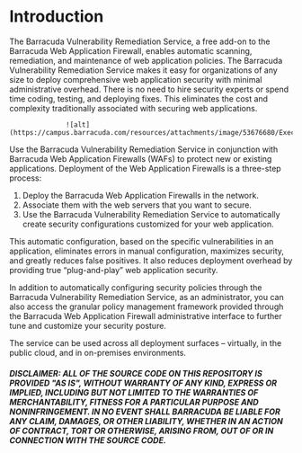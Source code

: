 # Introduction

The Barracuda Vulnerability Remediation Service, a free add-on to the Barracuda Web Application Firewall, enables automatic scanning, remediation, and maintenance of web application policies. The Barracuda Vulnerability Remediation Service makes it easy for organizations of any size to deploy comprehensive web application security with minimal administrative overhead. There is no need to hire security experts or spend time coding, testing, and deploying fixes. This eliminates the cost and complexity traditionally associated with securing web applications.


                  ![alt](https://campus.barracuda.com/resources/attachments/image/53676680/ExecSummaryAdv.png)


Use the Barracuda Vulnerability Remediation Service in conjunction with Barracuda Web Application Firewalls (WAFs) to protect new or existing applications. Deployment of the Web Application Firewalls is a three-step process:

1. Deploy the Barracuda Web Application Firewalls in the network.
2. Associate them with the web servers that you want to secure.
3. Use the Barracuda Vulnerability Remediation Service to automatically create security configurations customized for your web application.

This automatic configuration, based on the specific vulnerabilities in an application, eliminates errors in manual configuration, maximizes security, and greatly reduces false positives. It also reduces deployment overhead by providing true “plug-and-play” web application security.

In addition to automatically configuring security policies through the Barracuda Vulnerability Remediation Service, as an administrator, you can also access the granular policy management framework provided through the Barracuda Web Application Firewall administrative interface to further tune and customize your security posture.

The service can be used across all deployment surfaces – virtually, in the public cloud, and in on-premises environments.
##### DISCLAIMER: ALL OF THE SOURCE CODE ON THIS REPOSITORY IS PROVIDED "AS IS", WITHOUT WARRANTY OF ANY KIND, EXPRESS OR IMPLIED, INCLUDING BUT NOT LIMITED TO THE WARRANTIES OF MERCHANTABILITY, FITNESS FOR A PARTICULAR PURPOSE AND NONINFRINGEMENT. IN NO EVENT SHALL BARRACUDA BE LIABLE FOR ANY CLAIM, DAMAGES, OR OTHER LIABILITY, WHETHER IN AN ACTION OF CONTRACT, TORT OR OTHERWISE, ARISING FROM, OUT OF OR IN CONNECTION WITH THE SOURCE CODE. #####

